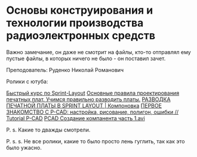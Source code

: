 # Основы конструирования и технологии производства радиоэлектронных средств

Важно замечание, он даже не смотрит на файлы, кто-то отправлял ему пустые файлы, в которых ничего не было - он поставил зачет.

Преподователь: Руденко Николай Романович

Ролики с ютуба:

[Быстрый курс по Sprint-Layout](https://youtu.be/w7mJNZI959s)
[Основные правила проектирования печатных плат. Учимся правильно разводить платы.](https://www.youtube.com/watch?v=7vgl89cPM4o)
[РАЗВОДКА ПЕЧАТНОЙ ПЛАТЫ В SPRINT LAYOUT | Компоновка](https://youtu.be/5jYTghcs51A)
[ПЕРВОЕ ЗНАКОМСТВО С P-CAD: настройка, рисование, полигон, ошибки // Tutorial P-CAD](https://www.youtube.com/watch?v=0CfXT3eq_bw)
[PCAD Создание компанента часть 1.avi](https://youtu.be/j8QcmeJPSiM)

P. s. Какие то дважды смотрели.

P. s. s. Не все ролики, какие то было просто лень гуглить, так как это было ужасно.
